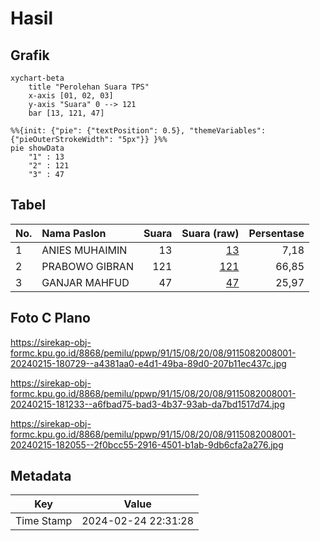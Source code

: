 # Hasil

## Grafik

```mermaid
xychart-beta
    title "Perolehan Suara TPS"
    x-axis [01, 02, 03]
    y-axis "Suara" 0 --> 121
    bar [13, 121, 47]
```

```mermaid
%%{init: {"pie": {"textPosition": 0.5}, "themeVariables": {"pieOuterStrokeWidth": "5px"}} }%%
pie showData
    "1" : 13
    "2" : 121
    "3" : 47
```

## Tabel

| No. | Nama Paslon    | Suara | Suara (raw) | Persentase |
|:--- |:-------------- | -----:| -----------:| ----------:|
| 1   | ANIES MUHAIMIN | 13    | [13][p-1]   | 7,18       |
| 2   | PRABOWO GIBRAN | 121   | [121][p-2]  | 66,85      |
| 3   | GANJAR MAHFUD  | 47    | [47][p-3]   | 25,97      |


[p-1]: https://github.com/gigit-pemilu/pemilu-2024-91-papua/blob/main/pilpres/hitung-suara/sub/91-papua/sub/15-waropen/sub/08-urei-faisei/sub/2008-usaiwa/sub/001-tps/sub/paslon-1.txt
[p-2]: https://github.com/gigit-pemilu/pemilu-2024-91-papua/blob/main/pilpres/hitung-suara/sub/91-papua/sub/15-waropen/sub/08-urei-faisei/sub/2008-usaiwa/sub/001-tps/sub/paslon-2.txt
[p-3]: https://github.com/gigit-pemilu/pemilu-2024-91-papua/blob/main/pilpres/hitung-suara/sub/91-papua/sub/15-waropen/sub/08-urei-faisei/sub/2008-usaiwa/sub/001-tps/sub/paslon-3.txt

## Foto C Plano

https://sirekap-obj-formc.kpu.go.id/8868/pemilu/ppwp/91/15/08/20/08/9115082008001-20240215-180729--a4381aa0-e4d1-49ba-89d0-207b11ec437c.jpg

https://sirekap-obj-formc.kpu.go.id/8868/pemilu/ppwp/91/15/08/20/08/9115082008001-20240215-181233--a6fbad75-bad3-4b37-93ab-da7bd1517d74.jpg

https://sirekap-obj-formc.kpu.go.id/8868/pemilu/ppwp/91/15/08/20/08/9115082008001-20240215-182055--2f0bcc55-2916-4501-b1ab-9db6cfa2a276.jpg


## Metadata

| Key        | Value               |
| ---------- | ------------------- |
| Time Stamp | 2024-02-24 22:31:28 |



